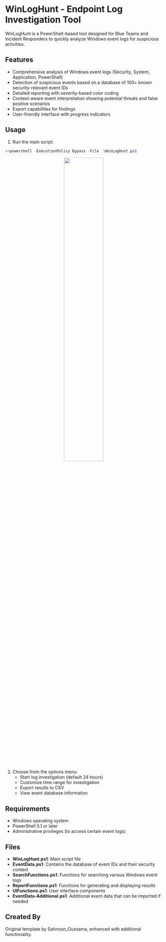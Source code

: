 # WinLogHunt - Endpoint Log Investigation Tool

WinLogHunt is a PowerShell-based tool designed for Blue Teams and Incident Responders to quickly analyze Windows event logs for suspicious activities.

## Features

- Comprehensive analysis of Windows event logs (Security, System, Application, PowerShell)
- Detection of suspicious events based on a database of 100+ known security-relevant event IDs
- Detailed reporting with severity-based color coding
- Context-aware event interpretation showing potential threats and false positive scenarios
- Export capabilities for findings
- User-friendly interface with progress indicators

## Usage

1. Run the main script:
```powershell
>>powershell -ExecutionPolicy Bypass -File .\WinLogHunt.ps1
```
<p align="center">
    <img width="50%" src="https://i.imgur.com/VzEgtDz.png"> 
</p>

2. Choose from the options menu:
   - Start log investigation (default 24 hours)
   - Customize time range for investigation
   - Export results to CSV
   - View event database information

## Requirements

- Windows operating system
- PowerShell 5.1 or later
- Administrative privileges (to access certain event logs)

## Files

- **WinLogHunt.ps1**: Main script file
- **EventData.ps1**: Contains the database of event IDs and their security context
- **SearchFunctions.ps1**: Functions for searching various Windows event logs
- **ReportFunctions.ps1**: Functions for generating and displaying results
- **UIFunctions.ps1**: User interface components
- **EventData-Additional.ps1**: Additional event data that can be imported if needed

## Created By

Original template by Sahnoun_Oussama, enhanced with additional functionality.
